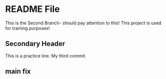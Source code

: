 # README File
This is the Second Branch- should pay attention to this!
This project is used for training purposes!

## Secondary Header
This is a practice line.
My third commit.


## main fix

